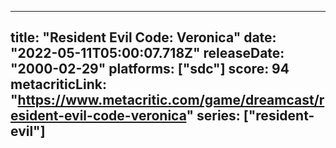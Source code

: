 
---
title: "Resident Evil Code: Veronica"
date: "2022-05-11T05:00:07.718Z"
releaseDate: "2000-02-29"
platforms: ["sdc"]
score: 94
metacriticLink: "https://www.metacritic.com/game/dreamcast/resident-evil-code-veronica"
series: ["resident-evil"]
---
